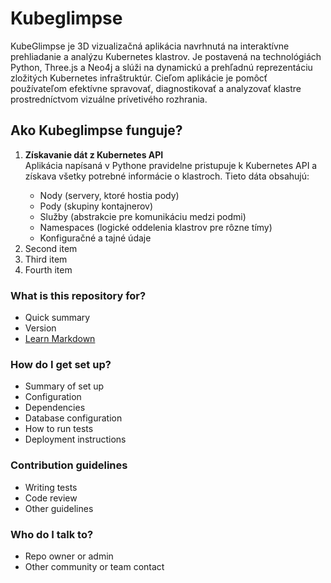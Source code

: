 # Kubeglimpse

KubeGlimpse je 3D vizualizačná aplikácia navrhnutá na interaktívne prehliadanie a analýzu Kubernetes klastrov. Je postavená na technológiách Python, Three.js a Neo4j a slúži na dynamickú a prehľadnú reprezentáciu zložitých Kubernetes infraštruktúr. Cieľom aplikácie je pomôcť používateľom efektívne spravovať, diagnostikovať a analyzovať klastre prostredníctvom vizuálne prívetivého rozhrania.

## Ako Kubeglimpse funguje?

<ol>
  <li><b>Získavanie dát z Kubernetes API</b></li>
  Aplikácia napísaná v Pythone pravidelne pristupuje k Kubernetes API a získava všetky potrebné informácie o klastroch. Tieto dáta obsahujú:
  <ul>
  <li>Nody (servery, ktoré hostia pody)</li>
  <li>Pody (skupiny kontajnerov)</li>
  <li>Služby (abstrakcie pre komunikáciu medzi podmi)</li>
  <li>Namespaces (logické oddelenia klastrov pre rôzne tímy)</li>
  <li>Konfiguračné a tajné údaje</li>
</ul>
  <li>Second item</li>
  <li>Third item</li>
  <li>Fourth item</li>
</ol>



### What is this repository for? ###

* Quick summary
* Version
* [Learn Markdown](https://bitbucket.org/tutorials/markdowndemo)

### How do I get set up? ###

* Summary of set up
* Configuration
* Dependencies
* Database configuration
* How to run tests
* Deployment instructions

### Contribution guidelines ###

* Writing tests
* Code review
* Other guidelines

### Who do I talk to? ###

* Repo owner or admin
* Other community or team contact